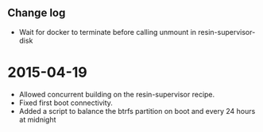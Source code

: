 Change log
-----------

* Wait for docker to terminate before calling unmount in resin-supervisor-disk

# 2015-04-19

* Allowed concurrent building on the resin-supervisor recipe.
* Fixed first boot connectivity.
* Added a script to balance the btrfs partition on boot and every 24 hours at midnight
